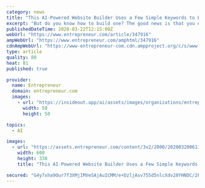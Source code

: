 ```yaml
---
category: news
title: "This AI-Powered Website Builder Uses a Few Simple Keywords to Build Your Entire Site"
excerpt: "But do you know how to build one? The good news is that you don't need to shell out thousands on a web developer, all you need is Leia AI Website Builder. Leia makes it easy to build custom websites from scratch by using artificial intelligence. All you need is a voice description and a few keywords to create a beautiful, mobile-responsive ..."
publishedDateTime: 2020-03-22T12:15:00Z
webUrl: "https://www.entrepreneur.com/article/347916"
ampWebUrl: "https://www.entrepreneur.com/amphtml/347916"
cdnAmpWebUrl: "https://www-entrepreneur-com.cdn.ampproject.org/c/s/www.entrepreneur.com/amphtml/347916"
type: article
quality: 80
heat: 81
published: true

provider:
  name: Entrepreneur
  domain: entrepreneur.com
  images:
    - url: "https://insideout.app/ai/assets/images/organizations/entrepreneur.com-50x50.jpg"
      width: 50
      height: 50

topics:
  - AI

images:
  - url: "https://assets.entrepreneur.com/content/3x2/2000/20200320061120-LeiaWebsiteBuilder.jpeg?width=600&crop=16:9"
    width: 600
    height: 338
    title: "This AI-Powered Website Builder Uses a Few Simple Keywords to Build Your Entire Site"

secured: "G4y7xha9Our7f3XMjIMVeSAjAuICMM/e+DzljAsv755d5nlcXdv28YHNDC/2FZkkwvxHqDcaiJm8tvIfT4TvHVLEWmiFJkUGH9WJxvHtXhkmFPcZRtGQJlj/YdCTHy4ggTvE+62j69451cAkTNPAHa/gNiBXexM2fb19AN2jaEtttVact5vLoOq4uiKxOHJ5G//xDkVNK+yQ9958RV6vh19A8327whs0GMnFUho7QeSj8iExiIZZUpJ4cPMAMjATnVWr6PS/k/oxynfNNa1kkQL2Ff7WDtINTyQh09+Y5nYyDWv7i3xZArYmdoMep3wJ;aW/AQ3X2BQ9Kkfpc3QYmjQ=="
---
```


